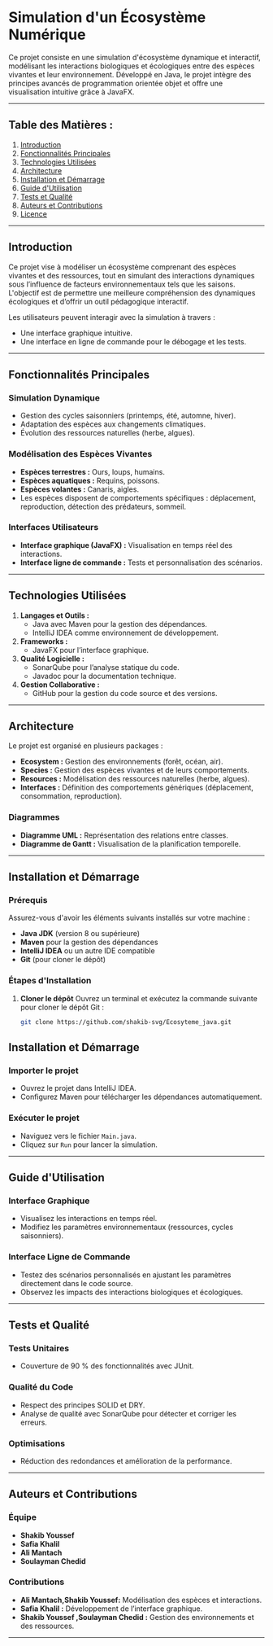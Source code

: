 # Simulation d'un Écosystème Numérique

Ce projet consiste en une simulation d'écosystème dynamique et interactif, modélisant les interactions biologiques et écologiques entre des espèces vivantes et leur environnement. Développé en Java, le projet intègre des principes avancés de programmation orientée objet et offre une visualisation intuitive grâce à JavaFX.

---

## Table des Matières :
1. [Introduction](#introduction)
2. [Fonctionnalités Principales](#fonctionnalités-principales)
3. [Technologies Utilisées](#technologies-utilisées)
4. [Architecture](#architecture)
5. [Installation et Démarrage](#installation-et-démarrage)
6. [Guide d'Utilisation](#guide-dutilisation)
7. [Tests et Qualité](#tests-et-qualité)
8. [Auteurs et Contributions](#auteurs-et-contributions)
9. [Licence](#licence)

--- 

## Introduction

Ce projet vise à modéliser un écosystème comprenant des espèces vivantes et des ressources, tout en simulant des interactions dynamiques sous l’influence de facteurs environnementaux tels que les saisons. L'objectif est de permettre une meilleure compréhension des dynamiques écologiques et d’offrir un outil pédagogique interactif.

Les utilisateurs peuvent interagir avec la simulation à travers :
- Une interface graphique intuitive.
- Une interface en ligne de commande pour le débogage et les tests.

---

## Fonctionnalités Principales

### Simulation Dynamique
- Gestion des cycles saisonniers (printemps, été, automne, hiver).
- Adaptation des espèces aux changements climatiques.
- Évolution des ressources naturelles (herbe, algues).

### Modélisation des Espèces Vivantes
- **Espèces terrestres :** Ours, loups, humains.
- **Espèces aquatiques :** Requins, poissons.
- **Espèces volantes :** Canaris, aigles.
- Les espèces disposent de comportements spécifiques : déplacement, reproduction, détection des prédateurs, sommeil.

### Interfaces Utilisateurs
- **Interface graphique (JavaFX) :** Visualisation en temps réel des interactions.
- **Interface ligne de commande :** Tests et personnalisation des scénarios.

---

## Technologies Utilisées

1. **Langages et Outils :**
   - Java avec Maven pour la gestion des dépendances.
   - IntelliJ IDEA comme environnement de développement.
2. **Frameworks :**
   - JavaFX pour l’interface graphique.
3. **Qualité Logicielle :**
   - SonarQube pour l’analyse statique du code.
   - Javadoc pour la documentation technique.
4. **Gestion Collaborative :**
   - GitHub pour la gestion du code source et des versions.

---

## Architecture

Le projet est organisé en plusieurs packages :
- **Ecosystem :** Gestion des environnements (forêt, océan, air).
- **Species :** Gestion des espèces vivantes et de leurs comportements.
- **Resources :** Modélisation des ressources naturelles (herbe, algues).
- **Interfaces :** Définition des comportements génériques (déplacement, consommation, reproduction).

### Diagrammes
- **Diagramme UML :** Représentation des relations entre classes.
- **Diagramme de Gantt :** Visualisation de la planification temporelle.

---

## Installation et Démarrage

### Prérequis
Assurez-vous d'avoir les éléments suivants installés sur votre machine :
- **Java JDK** (version 8 ou supérieure)
- **Maven** pour la gestion des dépendances
- **IntelliJ IDEA** ou un autre IDE compatible
- **Git** (pour cloner le dépôt)

### Étapes d'Installation

1. **Cloner le dépôt**
   Ouvrez un terminal et exécutez la commande suivante pour cloner le dépôt Git :
   ```bash
   git clone https://github.com/shakib-svg/Ecosyteme_java.git
## Installation et Démarrage

### Importer le projet
- Ouvrez le projet dans IntelliJ IDEA.
- Configurez Maven pour télécharger les dépendances automatiquement.

### Exécuter le projet
- Naviguez vers le fichier `Main.java`.
- Cliquez sur `Run` pour lancer la simulation.

---

## Guide d'Utilisation

### Interface Graphique
- Visualisez les interactions en temps réel.
- Modifiez les paramètres environnementaux (ressources, cycles saisonniers).

### Interface Ligne de Commande
- Testez des scénarios personnalisés en ajustant les paramètres directement dans le code source.
- Observez les impacts des interactions biologiques et écologiques.

---

## Tests et Qualité

### Tests Unitaires
- Couverture de 90 % des fonctionnalités avec JUnit.

### Qualité du Code
- Respect des principes SOLID et DRY.
- Analyse de qualité avec SonarQube pour détecter et corriger les erreurs.

### Optimisations
- Réduction des redondances et amélioration de la performance.

---

## Auteurs et Contributions

### Équipe
- **Shakib Youssef**
- **Safia Khalil**
- **Ali Mantach**
- **Soulayman Chedid**

### Contributions
- **Ali Mantach,Shakib Youssef:** Modélisation des espèces et interactions.
- **Safia Khalil :** Développement de l’interface graphique.
- **Shakib Youssef ,Soulayman Chedid :** Gestion des environnements et des ressources.

---
